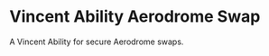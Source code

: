 # Vincent Ability Aerodrome Swap

A Vincent Ability for secure Aerodrome swaps.

<!-- TODO: Add documentation -->
